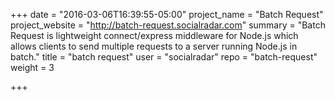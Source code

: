 +++
date = "2016-03-06T16:39:55-05:00"
project_name = "Batch Request"
project_website = "http://batch-request.socialradar.com"
summary = "Batch Request is lightweight connect/express middleware for Node.js which allows clients to send multiple requests to a server running Node.js in batch."
title = "batch request"
user = "socialradar"
repo = "batch-request"
weight = 3

+++

